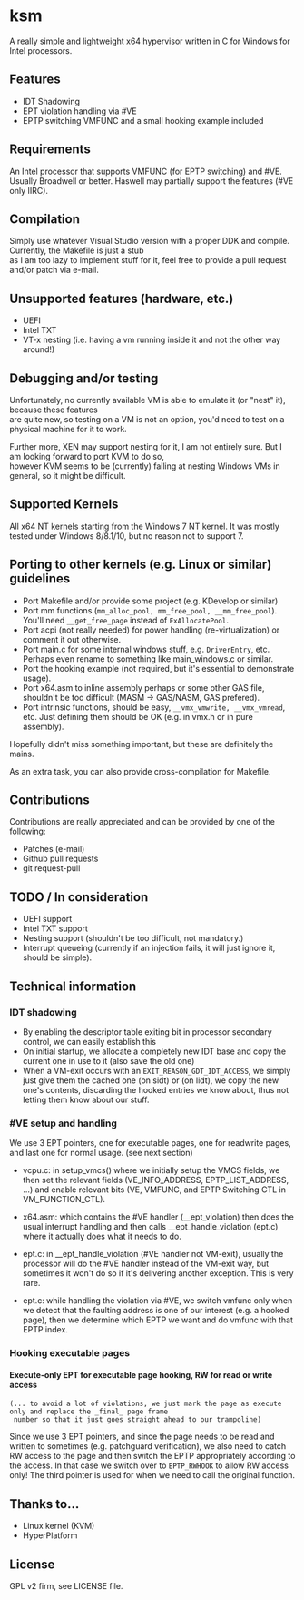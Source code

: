 # ksm

A really simple and lightweight x64 hypervisor written in C for Windows for Intel processors.

## Features

- IDT Shadowing
- EPT violation handling via #VE
- EPTP switching VMFUNC and a small hooking example included

## Requirements

An Intel processor that supports VMFUNC (for EPTP switching) and #VE.  Usually Broadwell or better.  Haswell may partially support the features (#VE only IIRC).

## Compilation

Simply use whatever Visual Studio version with a proper DDK and compile.  Currently, the Makefile is just a stub  
as I am too lazy to implement stuff for it, feel free to provide a pull request and/or patch via e-mail.

## Unsupported features (hardware, etc.)

- UEFI
- Intel TXT
- VT-x nesting (i.e. having a vm running inside it and not the other way around!)

## Debugging and/or testing

Unfortunately, no currently available VM is able to emulate it (or "nest" it), because these features  
are quite new, so testing on a VM is not an option, you'd need to test on a physical machine for it to work.  

Further more, XEN may support nesting for it, I am not entirely sure.  But I am looking forward to port KVM to do so,  
however KVM seems to be (currently) failing at nesting Windows VMs in general, so it might be difficult.

## Supported Kernels

All x64 NT kernels starting from the Windows 7 NT kernel.  It was mostly tested under Windows 8/8.1/10, but no reason not to support 7.

## Porting to other kernels (e.g. Linux or similar) guidelines

- Port Makefile and/or provide some project (e.g. KDevelop or similar)
- Port mm functions (`mm_alloc_pool, mm_free_pool, __mm_free_pool`).  You'll need `__get_free_page` instead of `ExAllocatePool`.
- Port acpi (not really needed) for power handling (re-virtualization) or comment it out otherwise.
- Port main.c for some internal windows stuff, e.g. `DriverEntry`, etc.  Perhaps even rename to something like main_windows.c or similar.
- Port the hooking example (not required, but it's essential to demonstrate usage).
- Port x64.asm to inline assembly perhaps or some other GAS file, shouldn't be too difficult (MASM -> GAS/NASM, GAS prefered).
- Port intrinsic functions, should be easy, `__vmx_vmwrite, __vmx_vmread`, etc.  Just defining them should be OK (e.g.
														  in
														  vmx.h
														  or in
														  pure
														  assembly).

Hopefully didn't miss something important, but these are definitely the mains.

As an extra task, you can also provide cross-compilation for Makefile.

## Contributions

Contributions are really appreciated and can be provided by one of the following:

- Patches (e-mail)
- Github pull requests
- git request-pull

## TODO / In consideration

- UEFI support
- Intel TXT support
- Nesting support (shouldn't be too difficult, not mandatory.)
- Interrupt queueing (currently if an injection fails, it will just ignore it, should be simple).

## Technical information

### IDT shadowing

- By enabling the descriptor table exiting bit in processor secondary control, we can easily establish this
- On initial startup, we allocate a completely new IDT base and copy the current one in use to it (also save the old
												   one)
- When a VM-exit occurs with an `EXIT_REASON_GDT_IDT_ACCESS`, we simply just give them the cached one (on sidt) or (on
														  lidt),
	we copy the new one's contents, discarding the hooked entries we know about, thus not letting them know about
	our stuff.

### #VE setup and handling

We use 3 EPT pointers, one for executable pages, one for readwrite pages, and last one for normal usage.  (see next
													   section)

- vcpu.c: in setup_vmcs() where we initially setup the VMCS fields, we then set the relevant fields (VE_INFO_ADDRESS,
													EPTP_LIST_ADDRESS,
													...) and enable
relevant bits (VE, VMFUNC, and EPTP Switching CTL in VM_FUNCTION_CTL).

- x64.asm: which contains the #VE handler (__ept_violation) then does the usual interrupt handling and then calls
	__ept_handle_violation (ept.c) where it actually does what it needs to do.
- ept.c: in __ept_handle_violation (#VE handler not VM-exit), usually the processor will do the #VE handler instead of
	the VM-exit way, but sometimes it won't do so if it's delivering another exception.  This is very rare.
- ept.c: while handling the violation via #VE, we switch vmfunc only when we detect that the faulting address is one of
	our interest (e.g. a hooked page), then we determine which EPTP we want and do vmfunc with that EPTP index.

### Hooking executable pages

#### Execute-only EPT for executable page hooking, RW for read or write access

	(... to avoid a lot of violations, we just mark the page as execute only and replace the _final_ page frame
	 number so that it just goes straight ahead to our trampoline)
Since we use 3 EPT pointers, and since the page needs to be read and written to sometimes (e.g. patchguard
											   verification),
      we also need to catch RW access to the page and then switch the EPTP appropriately according to
      the access.  In that case we switch over to `EPTP_RWHOOK` to allow RW access only!
	The third pointer is used for when we need to call the original function.

## Thanks to...

- Linux kernel (KVM)
- HyperPlatform

## License

GPL v2 firm, see LICENSE file.
